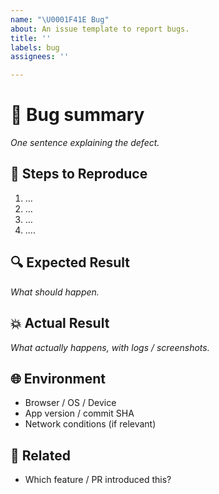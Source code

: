 ```yaml
---
name: "\U0001F41E Bug"
about: An issue template to report bugs.
title: ''
labels: bug
assignees: ''

---
```


# 🐞 Bug summary
_One sentence explaining the defect._

## 🔢 Steps to Reproduce
1. …
2. …
3. …
4. ....

## 🔍 Expected Result
_What should happen._

## 💥 Actual Result
_What actually happens, with logs / screenshots._

## 🌐 Environment
- Browser / OS / Device
- App version / commit SHA
- Network conditions (if relevant)

## 🔗 Related
- Which feature / PR introduced this?
